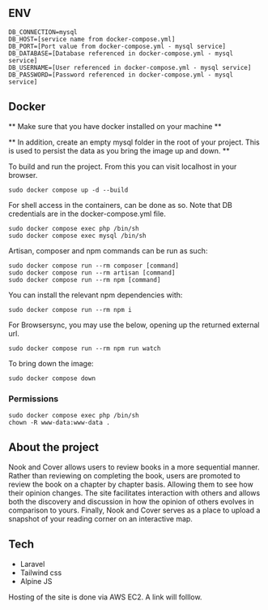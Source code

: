 ## ENV
```
DB_CONNECTION=mysql
DB_HOST=[service name from docker-compose.yml]
DB_PORT=[Port value from docker-compose.yml - mysql service]
DB_DATABASE=[Database referenced in docker-compose.yml - mysql service]
DB_USERNAME=[User referenced in docker-compose.yml - mysql service]
DB_PASSWORD=[Password referenced in docker-compose.yml - mysql service]
```



## Docker

** Make sure that you have docker installed on your machine **

** In addition, create an empty mysql folder in the root of your project. This is used to persist the data as you bring the image up and down. **

To build and run the project. From this you can visit localhost in your browser.
```
sudo docker compose up -d --build
```

For shell access in the containers, can be done as so. Note that DB credentials are in the docker-compose.yml file.
```
sudo docker compose exec php /bin/sh
sudo docker compose exec mysql /bin/sh
```

Artisan, composer and npm commands can be run as such:
```
sudo docker compose run --rm composer [command]  
sudo docker compose run --rm artisan [command]  
sudo docker compose run --rm npm [command]   
```

You can install the relevant npm dependencies with:
```
sudo docker compose run --rm npm i
```

For Browsersync, you may use the below, opening up the returned external url.
```
sudo docker compose run --rm npm run watch
```

To bring down the image:
```
sudo docker compose down
```


### Permissions
```
sudo docker compose exec php /bin/sh
chown -R www-data:www-data .
```



## About the project
Nook and Cover allows users to review books in a more sequential manner. Rather than reviewing on completing the book, users are promoted to review the book on a chapter by chapter basis. Allowing them to see how their opinion changes. The site facilitates interaction with others and allows both the discovery and discussion in how the opinion of others evolves in comparison to yours. Finally, Nook and Cover serves as a place to upload a snapshot of your reading corner on an interactive map. 



## Tech
 - Laravel
 - Tailwind css
 - Alpine JS

Hosting of the site is done via AWS EC2. A link will folllow.